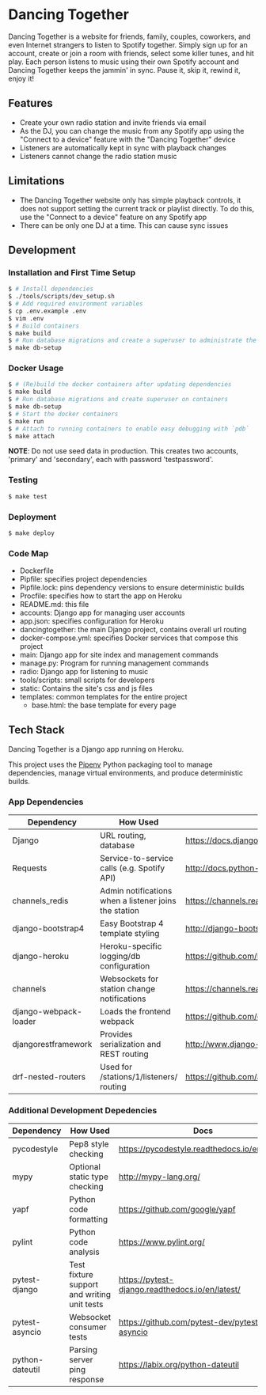 # Dancing Together

Dancing Together is a website for friends, family, couples, coworkers, and
even Internet strangers to listen to Spotify together. Simply sign up for an
account, create or join a room with friends, select some killer tunes, and
hit play. Each person listens to music using their own Spotify account and
Dancing Together keeps the jammin' in sync. Pause it, skip it, rewind it,
enjoy it!


## Features

* Create your own radio station and invite friends via email
* As the DJ, you can change the music from any Spotify app using the "Connect
  to a device" feature with the "Dancing Together" device
* Listeners are automatically kept in sync with playback changes
* Listeners cannot change the radio station music


## Limitations

* The Dancing Together website only has simple playback controls, it does not
  support setting the current track or playlist directly. To do this, use the
  "Connect to a device" feature on any Spotify app
* There can be only one DJ at a time. This can cause sync issues


## Development

### Installation and First Time Setup

```sh
$ # Install dependencies
$ ./tools/scripts/dev_setup.sh
$ # Add required environment variables
$ cp .env.example .env
$ vim .env
$ # Build containers
$ make build
$ # Run database migrations and create a superuser to administrate the site
$ make db-setup
```

### Docker Usage

```sh
$ # (Re)build the docker containers after updating dependencies
$ make build
$ # Run database migrations and create superuser on containers
$ make db-setup
$ # Start the docker containers
$ make run
$ # Attach to running containers to enable easy debugging with `pdb`
$ make attach
```

**NOTE**: Do not use seed data in production. This creates two accounts,
'primary' and 'secondary', each with password 'testpassword'.


### Testing

```sh
$ make test
```

### Deployment

```sh
$ make deploy
```


### Code Map

- Dockerfile
- Pipfile: specifies project dependencies
- Pipfile.lock: pins dependency versions to ensure deterministic builds
- Procfile: specifies how to start the app on Heroku
- README.md: this file
- accounts: Django app for managing user accounts
- app.json: specifies configuration for Heroku
- dancingtogether: the main Django project, contains overall url routing
- docker-compose.yml: specifies Docker services that compose this project
- main: Django app for site index and management commands
- manage.py: Program for running management commands
- radio: Django app for listening to music
- tools/scripts: small scripts for developers
- static: Contains the site's css and js files
- templates: common templates for the entire project
  + base.html: the base template for every page


## Tech Stack

Dancing Together is a Django app running on Heroku.

This project uses the [Pipenv](https://docs.pipenv.org/) Python packaging tool
to manage dependencies, manage virtual environments, and produce deterministic
builds.

### App Dependencies

| Dependency            | How Used                                              | Docs                                                                 |
| ----------            | ------                                                | ----                                                                 |
| Django                | URL routing, database                                 | https://docs.djangoproject.com/en/2.0/                               |
| Requests              | Service-to-service calls (e.g. Spotify API)           | http://docs.python-requests.org/en/master/                           |
| channels_redis        | Admin notifications when a listener joins the station | https://channels.readthedocs.io/en/latest/topics/channel_layers.html |
| django-bootstrap4     | Easy Bootstrap 4 template styling                     | http://django-bootstrap4.readthedocs.io/en/latest/                   |
| django-heroku         | Heroku-specific logging/db configuration              | https://github.com/heroku/django-heroku                              |
| channels              | Websockets for station change notifications           | https://channels.readthedocs.io/en/latest/                           |
| django-webpack-loader | Loads the frontend webpack                            | https://github.com/owais/django-webpack-loader                       |
| djangorestframework   | Provides serialization and REST routing               | http://www.django-rest-framework.org/                                |
| drf-nested-routers    | Used for /stations/1/listeners/ routing               | https://github.com/alanjds/drf-nested-routers                        |

### Additional Development Depedencies

| Dependency      | How Used                                    | Docs                                            |
| ----------      | ------                                      | ----                                            |
| pycodestyle     | Pep8 style checking                         | https://pycodestyle.readthedocs.io/en/latest/   |
| mypy            | Optional static type checking               | http://mypy-lang.org/                           |
| yapf            | Python code formatting                      | https://github.com/google/yapf                  |
| pylint          | Python code analysis                        | https://www.pylint.org/                         |
| pytest-django   | Test fixture support and writing unit tests | https://pytest-django.readthedocs.io/en/latest/ |
| pytest-asyncio  | Websocket consumer tests                    | https://github.com/pytest-dev/pytest-asyncio    |
| python-dateutil | Parsing server ping response                | https://labix.org/python-dateutil               |
